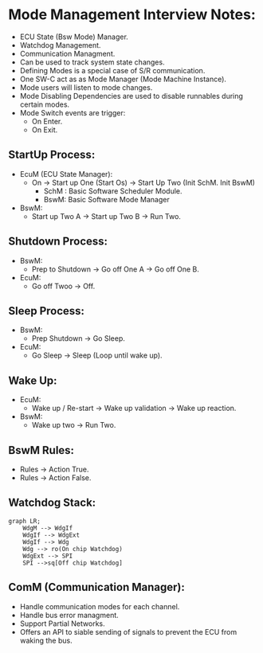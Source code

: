 # Mode Management Interview Notes:
- ECU State (Bsw Mode) Manager.
- Watchdog Management.
- Communication Managment.
- Can be used to track system state changes.
- Defining Modes is a special case of S/R communication.
- One SW-C act as as Mode Manager (Mode Machine Instance).
- Mode users will listen to mode changes.
- Mode Disabling Dependencies are used to disable runnables during certain modes.
- Mode Switch events are trigger:
  - On Enter.
  - On Exit.


## StartUp Process:
- EcuM (ECU State Manager):
  - On -> Start up One (Start Os) -> Start Up Two (Init SchM. Init BswM)
    - SchM : Basic Software Scheduler Module.
    - BswM: Basic Software Mode Manager
- BswM:
  - Start up Two A -> Start up Two B -> Run Two.


## Shutdown Process:
- BswM:
  - Prep to Shutdown -> Go off One A -> Go off One B.
- EcuM:
  - Go off Twoo -> Off.


## Sleep Process:
- BswM:
  - Prep Shutdown -> Go Sleep.
- EcuM:
  - Go Sleep -> Sleep (Loop until wake up).


## Wake Up:
- EcuM:
  - Wake up / Re-start -> Wake up validation -> Wake up reaction.
- BswM:
  - Wake up two -> Run Two.


## BswM Rules:
- Rules -> Action True.
- Rules -> Action False.


## Watchdog Stack:
```mermaid
graph LR;
    WdgM --> WdgIf
    WdgIf --> WdgExt
    WdgIf --> Wdg
    Wdg --> ro(On chip Watchdog)
    WdgExt --> SPI
    SPI -->sq[Off chip Watchdog]
```


## ComM (Communication Manager):
- Handle communication modes for each channel.
- Handle bus error managment.
- Support Partial Networks.
- Offers an API to siable sending of signals to prevent the ECU from waking the bus.